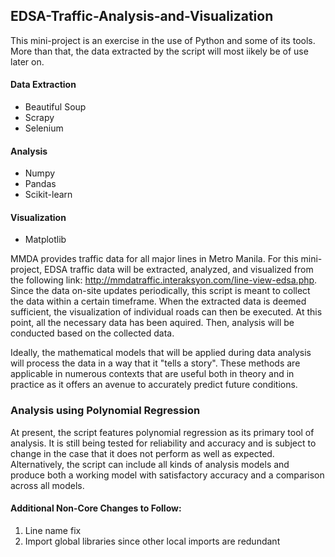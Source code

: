 ## EDSA-Traffic-Analysis-and-Visualization

This mini-project is an exercise in the use of Python and some of its tools. More than that, the data extracted by the script will most iikely be of use later on.

#### Data Extraction
  * Beautiful Soup
  * Scrapy
  * Selenium 
#### Analysis
  * Numpy
  * Pandas
  * Scikit-learn
#### Visualization
  * Matplotlib

MMDA provides traffic data for all major lines in Metro Manila. For this mini-project, EDSA traffic data will be extracted, analyzed, and visualized from the following link: http://mmdatraffic.interaksyon.com/line-view-edsa.php. Since the data on-site updates periodically, this script is meant to collect the data within a certain timeframe. When the extracted data is deemed sufficient, the visualization of individual roads can then be executed. At this point, all the necessary data has been aquired. Then, analysis will be conducted based on the collected data.

Ideally, the mathematical models that will be applied during data analysis will process the data in a way that it "tells a story". These methods are applicable in numerous contexts that are useful both in theory and in practice as it offers an avenue to accurately predict future conditions. 

### Analysis using Polynomial Regression
At present, the script features polynomial regression as its primary tool of analysis. It is still being tested for reliability and accuracy and is subject to change in the case that it does not perform as well as expected. Alternatively, the script can include all kinds of analysis models and produce both a working model with satisfactory accuracy and a comparison across all models.

#### Additional Non-Core Changes to Follow: 
1. Line name fix
2. Import global libraries since other local imports are redundant
